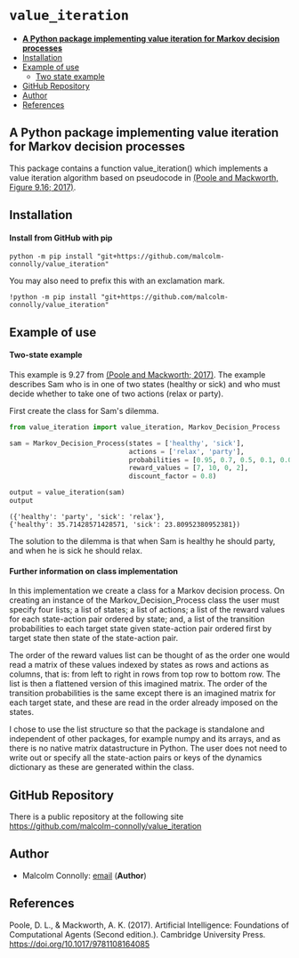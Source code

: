 # `value_iteration`
- [**A Python package implementing value iteration for Markov decision processes**](#)
- [Installation](#installation)
- [Example of use](#example-of-use)
  - [Two state example](#two-state-example)
- [GitHub Repository](#github-repository)
- [Author](#author)
- [References](#references)


## A Python package implementing value iteration for Markov decision processes

This package contains a function value_iteration() which implements a value iteration algorithm based on pseudocode in [(Poole and Mackworth, Figure 9.16; 2017)]. 

[(Poole and Mackworth, Figure 9.16; 2017)]: https://artint.info/2e/html2e/ArtInt2e.Ch9.S5.SS2.html



## Installation

#### Install from GitHub with pip

    python -m pip install "git+https://github.com/malcolm-connolly/value_iteration"

You may also need to prefix this with an exclamation mark.

    !python -m pip install "git+https://github.com/malcolm-connolly/value_iteration"

## Example of use

#### Two-state example

This example is 9.27 from [(Poole and Mackworth; 2017)]. The example describes Sam who is in one of two states (healthy or sick) and who must decide whether to take one of two actions (relax or party). 

[(Poole and Mackworth; 2017)]: https://artint.info/2e/html2e/ArtInt2e.Ch9.S5.html#Ch9.Thmciexamplered27

First create the class for Sam's dilemma. 

``` python
from value_iteration import value_iteration, Markov_Decision_Process

sam = Markov_Decision_Process(states = ['healthy', 'sick'],
                              actions = ['relax', 'party'],
                              probabilities = [0.95, 0.7, 0.5, 0.1, 0.05, 0.3, 0.5, 0.9],
                              reward_values = [7, 10, 0, 2],
                              discount_factor = 0.8)

output = value_iteration(sam)
output
```

    ({'healthy': 'party', 'sick': 'relax'},
    {'healthy': 35.71428571428571, 'sick': 23.80952380952381})

The solution to the dilemma is that when Sam is healthy he should party, and when he is sick he should relax. 
    

#### Further information on class implementation

In this implementation we create a class for a Markov decision process. On creating an instance of the Markov_Decision_Process class the user must specify four lists; a list of states; a list of actions; a list of the reward values for each state-action pair ordered by state; and, a list of the transition probabilities to each target state given state-action pair ordered first by target state then state of the state-action pair. 

The order of the reward values list can be thought of as the order one would read a matrix of these values indexed by states as rows and actions as columns, that is: from left to right in rows from top row to bottom row. The list is then a flattened version of this imagined matrix. The order of the transition probabilities is the same except there is an imagined matrix for each target state, and these are read in the order already imposed on the states.

I chose to use the list structure so that the package is standalone and independent of other packages, for example numpy and its arrays, and as there is no native matrix datastructure in Python. The user does not need to write out or specify all the state-action pairs or keys of the dynamics dictionary as these are generated within the class. 


## GitHub Repository

There is a public repository at the following site <https://github.com/malcolm-connolly/value_iteration>

## Author

- Malcolm Connolly: [email](mailto:m.connolly4@lancaster.ac.uk) (**Author**)

## References

Poole, D. L., & Mackworth, A. K. (2017). Artificial Intelligence: Foundations of Computational Agents (Second edition.). Cambridge University Press. <https://doi.org/10.1017/9781108164085>
